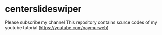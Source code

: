 # centerslideswiper
Please subscribe my channel
This repository contains source codes of my youtube tutorial (https://youtube.com/naymurweb)
